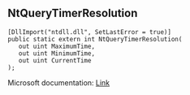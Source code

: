 ## NtQueryTimerResolution

```
[DllImport("ntdll.dll", SetLastError = true)]
public static extern int NtQueryTimerResolution(
   out uint MaximumTime,
   out uint MinimumTime,
   out uint CurrentTime
);
```

Microsoft documentation: [Link](http://undocumented.ntinternals.net/UserMode/Undocumented%20Functions/Time/NtQueryTimerResolution.html)
